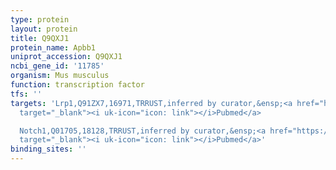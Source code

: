 ```yaml
---
type: protein
layout: protein
title: Q9QXJ1
protein_name: Apbb1
uniprot_accession: Q9QXJ1
ncbi_gene_id: '11785'
organism: Mus musculus
function: transcription factor
tfs: ''
targets: 'Lrp1,Q91ZX7,16971,TRRUST,inferred by curator,&ensp;<a href="https://www.ncbi.nlm.nih.gov/pubmed/?term=17920016%5Buid%5D"
  target="_blank"><i uk-icon="icon: link"></i>Pubmed</a>

  Notch1,Q01705,18128,TRRUST,inferred by curator,&ensp;<a href="https://www.ncbi.nlm.nih.gov/pubmed/?term=22199353%5Buid%5D"
  target="_blank"><i uk-icon="icon: link"></i>Pubmed</a>'
binding_sites: ''
---
```

